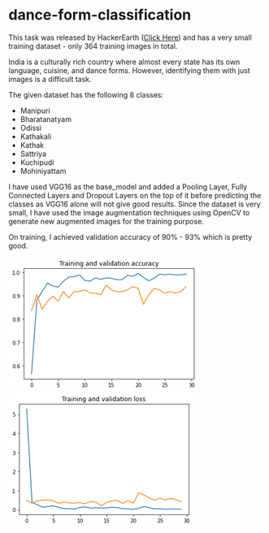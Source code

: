 # dance-form-classification
This task was released by HackerEarth ([Click Here](https://www.hackerearth.com/challenges/competitive/hackerearth-deep-learning-challenge-identify-dance-form/)) and has a very small training dataset - only 364 training images in total.

India is a culturally rich country where almost every state has its own language, cuisine, and dance forms. However, identifying them with just images is a difficult task.

The given dataset has the following 8 classes:

- Manipuri
- Bharatanatyam
- Odissi
- Kathakali
- Kathak
- Sattriya
- Kuchipudi
- Mohiniyattam

I have used VGG16 as the base_model and added a Pooling Layer, Fully Connected Layers and Dropout Layers on the top of it before predicting the classes as VGG16 alone will not give good results. Since the dataset is very small, I have used the image augmentation techniques using OpenCV to generate new augmented images for the training purpose.

On training, I achieved validation accuracy of 90% - 93% which is pretty good.

<img src="statics/accuracy.png" alt="Training vs Validation Accuracy Plots">

<img src="statics/loss.png" alt="Training vs Validation Loss Plots">
